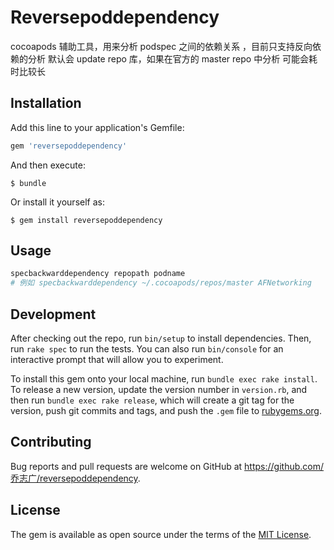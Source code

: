 # Reversepoddependency

cocoapods 辅助工具，用来分析 podspec 之间的依赖关系 ，目前只支持反向依赖的分析 
默认会 update repo 库，如果在官方的 master  repo 中分析 可能会耗时比较长

## Installation

Add this line to your application's Gemfile:

```ruby
gem 'reversepoddependency'
```

And then execute:

    $ bundle

Or install it yourself as:

    $ gem install reversepoddependency

## Usage

```ruby
specbackwarddependency repopath podname
# 例如 specbackwarddependency ~/.cocoapods/repos/master AFNetworking
```

## Development

After checking out the repo, run `bin/setup` to install dependencies. Then, run `rake spec` to run the tests. You can also run `bin/console` for an interactive prompt that will allow you to experiment.

To install this gem onto your local machine, run `bundle exec rake install`. To release a new version, update the version number in `version.rb`, and then run `bundle exec rake release`, which will create a git tag for the version, push git commits and tags, and push the `.gem` file to [rubygems.org](https://rubygems.org).

## Contributing

Bug reports and pull requests are welcome on GitHub at https://github.com/乔志广/reversepoddependency.


## License

The gem is available as open source under the terms of the [MIT License](http://opensource.org/licenses/MIT).

